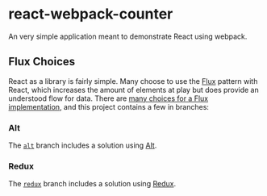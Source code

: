 # react-webpack-counter #

An very simple application meant to demonstrate React using webpack.

## Flux Choices ##

React as a library is fairly simple.  Many choose to use the
[Flux](https://github.com/facebook/flux) pattern with React, which increases
the amount of elements at play but does provide an understood flow for data.
There are [many choices for a Flux implementation](https://github.com/kriasoft/react-starter-kit/issues/22),
and this project contains a few in branches:

### Alt ###

The [`alt`](https://github.com/dylants/react-webpack-counter/tree/alt)
branch includes a solution using [Alt](https://github.com/goatslacker/alt).

### Redux ###

The [`redux`](https://github.com/dylants/react-webpack-counter/tree/redux)
branch includes a solution using [Redux](https://github.com/rackt/redux).
